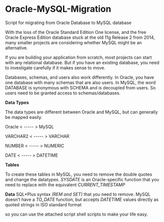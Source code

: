 # Oracle-MySQL-Migration
Script for migrating from Oracle Database to MySQL database


<p>With the loss of the Oracle Standard Edition One license, and the free Oracle Express Edition database stuck at the old 11g Release 2 from 2014, many smaller projects are considering whether MySQL might be an alternative.</p>

<p>If you are building your application from scratch, most projects can start with any relational database. But if you have an existing database, you need to investigate carefully if it makes sense to move.</p>

<p>Databases, schemas, and users also work differently. In Oracle, you have one database with many schemas that are also users. In MySQL, the word DATABASE is synonymous with SCHEMA and is decoupled from users. So users need to be granted access to schemas/databases.</p>

**Data Types**

The data types are different between Oracle and MySQL, but can generally be mapped easily.

Oracle   < ----- >   MySQL

VARCHAR2 < ----- > VARCHAR

NUMBER  < ----- >  NUMERIC

DATE < ----- > DATETIME

**Tables**

To create these tables in MySQL, you need to remove the double quotes and change the datatypes. *SYSDATE* is an Oracle-specific function that you need to replace with the equivalent *CURRENT_TIMESTAMP*


**Data**
SQL*Plus syntax *(REM and SET)* that you need to remove. MySQL doesn’t have a *TO_DATE* function, but accepts *DATETIME* values directly as quoted strings in ISO standard format

so you can use the attached script shell scripts to make your life easy.
